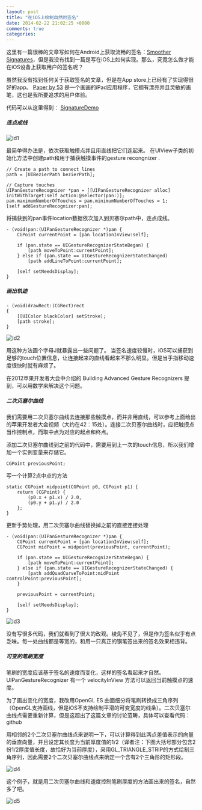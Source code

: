 ```yaml
---
layout: post
title: "在iOS上绘制自然的签名"
date: 2014-02-22 21:02:25 +0800
comments: true
categories: 
---
```


这里有一篇很棒的文章写如何在Android上获取流畅的签名：[Smoother Signatures](http://corner.squareup.com/2012/07/smoother-signatures.html)，但是我没有找到一篇是写在iOS上如何实现。那么，究竟怎么做才能在iOS设备上获取用户的签名呢？

<!--more-->

虽然我没有找到任何关于获取签名的文章，但是在App store上已经有了实现得很好的app。  [Paper by 53](http://fiftythree.com/paper) 是一个画画的iPad应用程序，它拥有漂亮并且灵敏的画笔，这也是我所要追求的用户体验。

代码可以从这里得到： [SignatureDemo](https://www.github.com/jharwig/SignatureDemo)


##### 连点成线

![id1](http://img.my.csdn.net/uploads/201304/25/1366858755_4942.png)


最简单得办法是，依次获取触摸点并且用直线把它们连起来。
在UIView子类的初始化方法中创建path和用于捕获触摸事件的gesture recongnizer .

```
// Create a path to connect lines
path = [UIBezierPath bezierPath];

// Capture touches
UIPanGestureRecognizer *pan = [[UIPanGestureRecognizer alloc] initWithTarget:self action:@selector(pan:)];
pan.maximumNumberOfTouches = pan.minimumNumberOfTouches = 1;
[self addGestureRecognizer:pan];
```

将捕获到的pan事件location数据依次加入到贝塞尔path中，连点成线。

```
- (void)pan:(UIPanGestureRecognizer *)pan {
    CGPoint currentPoint = [pan locationInView:self];

    if (pan.state == UIGestureRecognizerStateBegan) {
        [path moveToPoint:currentPoint];
    } else if (pan.state == UIGestureRecognizerStateChanged)
        [path addLineToPoint:currentPoint];

    [self setNeedsDisplay];
}
```


##### 画出轨迹


```
- (void)drawRect:(CGRect)rect
{
    [[UIColor blackColor] setStroke];
    [path stroke];
}
```

![id2](http://img.my.csdn.net/uploads/201304/25/1366859967_1064.png "image")

用这种方法画个字母J就暴露出一些问题了。
当签名速度较慢时，iOS可以捕获到足够的touch位置信息，让连接起来的直线看起来不那么明显。但是当手指移动速度很快时就有麻烦了。

在2012苹果开发者大会中介绍的 Building Advanced Gesture Recognizers 提到，可以用数学来解决这个问题。

##### 二次贝塞尔曲线

我们需要用二次贝塞尔曲线去连接那些触摸点，而并非用直线，可以参考上面给出的苹果开发者大会视频（大约在42：15处）。连接二次贝塞尔曲线时，应把触摸点当作控制点，而取中点为对应的起点和终点。

添加二次贝塞尔曲线到之前的代码中，需要用到上一次的touch信息，所以我们增加一个实例变量来存储它。

```
CGPoint previousPoint;
```

写一个计算2点中点的方法

```
static CGPoint midpoint(CGPoint p0, CGPoint p1) {
    return (CGPoint) {
        (p0.x + p1.x) / 2.0,
        (p0.y + p1.y) / 2.0
    };
}
```


更新手势处理，用二次贝塞尔曲线替换掉之前的直接连接处理

```
- (void)pan:(UIPanGestureRecognizer *)pan {
    CGPoint currentPoint = [pan locationInView:self];
    CGPoint midPoint = midpoint(previousPoint, currentPoint);

    if (pan.state == UIGestureRecognizerStateBegan) {
        [path moveToPoint:currentPoint];
    } else if (pan.state == UIGestureRecognizerStateChanged) {
        [path addQuadCurveToPoint:midPoint controlPoint:previousPoint];
    }

    previousPoint = currentPoint;

    [self setNeedsDisplay];
}
```

![id3](http://img.my.csdn.net/uploads/201304/25/1366862268_4928.png)

没有写很多代码，我们就看到了很大的改观。棱角不见了，但是作为签名似乎有点乏味。每一处曲线都是等宽的，和用一只真正的钢笔签出来的签名效果相违背。


##### 可变的笔刷宽度

笔刷的宽度应该基于签名的速度而变化，这样的签名看起来才自然。UIPanGestureRecognizer 有一个 velocityInView 方法可以返回当前触摸点的速度。

为了画出变化的宽度，我改用OpenGL ES 曲面细分将笔刷转换成三角序列（OpenGL支持画线，但是iOS不支持绘制平滑的可变宽度的线条）。二次贝塞尔曲线点需要重新计算，但是这超出了这篇文章的讨论范畴，具体可以查看代码：github 

用相邻的2个二次贝塞尔曲线点来说明一下，可以计算得到此两点差值表示的向量的垂直向量，并且设定其长度为当前厚度值的1/2（译者注：下图大括号部分包含2份1/2厚度值长度，故恰好为当前厚度），采用GL_TRIANGLE_STRIP的方式绘制三角序列，因此需要2个二次贝塞尔曲线点来确定一个含有2个三角形的矩形段。


![id4](http://img.my.csdn.net/uploads/201304/25/1366864689_3366.png)

这个例子，就是用二次贝塞尔曲线和速度控制笔刷厚度的方法画出来的签名，自然多了吧。

![id5](http://img.my.csdn.net/uploads/201304/25/1366864895_3168.png)